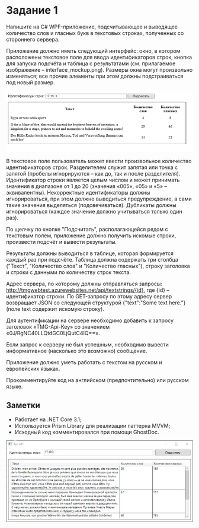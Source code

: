 # Задание 1
Напишите на C# WPF-приложение, подсчитывающее и выводящее количество слов и гласных букв в текстовых строках, полученных со стороннего сервера.

Приложение должно иметь следующий интерфейс: окно, в котором расположены текстовое поле для ввода идентификаторов строк, кнопка для запуска подсчёта и таблица с результатами (см. прилагаемое изображение – interface_mockup.png). Размеры окна могут произвольно изменяться; все прочие элементы при этом должны подстраиваться под новый размер.

![Макет интерфейса](interface_mockup.png)

В текстовое поле пользователь может ввести произвольное количество идентификаторов строк. Разделителем служит запятая или точка с запятой (пробелы игнорируются – как до, так и после разделителя). Идентификатор строки является целым числом и может принимать значения в диапазоне от 1 до 20 (значения «005», «05» и «5» – эквивалентны). Некорректные идентификаторы должны игнорироваться, при этом должно выводиться предупреждение, а сами такие значения выделяться (подсвечиваться). Дубликаты должны игнорироваться (каждое значение должно учитываться только один раз).

По щелчку по кнопке "Подсчитать", располагающейся рядом с текстовым полем, приложение должно получить искомые строки, произвести подсчёт и вывести результаты.

Результаты должны выводиться в таблице, которая формируется каждый раз при подсчёте. Таблица должна содержать три столбца ("Текст", "Количество слов" и "Количество гласных"), строку заголовка и строки с данными по количеству строк текста.

Адрес сервера, по которому должны отправляться запросы: http://tmgwebtest.azurewebsites.net/api/textstrings/{id}, где {id} – идентификатор строки. По GET-запросу по этому адресу сервер возвращает JSON со следующей структурой {"text":"Some text here."} (поле text содержит искомую строку).

Для аутентификации на сервере необходимо добавить к запросу заголовок «TMG-Api-Key» со значением «0J/RgNC40LLQtdGC0LjQutC4IQ==».

Если запрос к серверу не был успешным, необходимо вывести информативное (насколько это возможно) сообщение.

Приложение должно уметь работать с текстом на русском и европейских языках.

Прокомментируйте код на английском (предпочтительно) или русском языке.

## Заметки
* Работает на .NET Core 3.1;
* Используется Prism Library для реализации паттерна MVVM;
* Исходный код комментировался при помощи GhostDoc.

![Предпросмотр интерфейса](interface_preview.png)